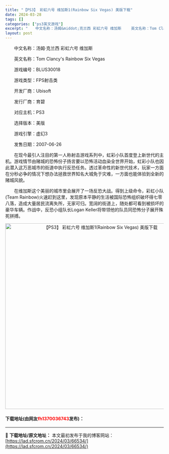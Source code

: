 ```yaml
---
title: "【PS3】 彩虹六号 维加斯1(Rainbow Six Vegas) 美版下载"
date: 2024-03-28
tags: []
categories: ["ps3英文游戏"]
excerpt: "　　中文名称：汤姆&middot;克兰西 彩虹六号 维加斯 　　英文名称：Tom Clancy&#039;s Rainbow Six Vegas 　　游戏编号：BLUS30018 　　游戏类型：FPS射击类 　　开发厂商：Ubisoft 　　发行厂商：育碧 　　对应主机：PS3 　　选择版本：美版 　&hellip;"
layout: post
---
```


 <p>　　中文名称：汤姆&middot;克兰西 彩虹六号 维加斯</p> <p>　　英文名称：Tom Clancy&#39;s Rainbow Six Vegas</p> <p>　　游戏编号：BLUS30018</p> <p>　　游戏类型：FPS射击类</p> <p>　　开发厂商：Ubisoft</p> <p>　　发行厂商：育碧</p> <p>　　对应主机：PS3</p> <p>　　选择版本：美版</p> <p>　　游戏引擎：虚幻3</p> <p>　　发售日期：2007-06-26</p> <p>　　在现今最引人注目的第一人称射击游戏系列中，虹彩小队首度登上新世代的主机。游戏情节由赌城的恐怖份子扬言要以恐怖活动血染全世界开始，虹彩小队也因此潜入这万恶城市的街道中执行反恐任务。透过革命性的新世代技术，玩家一方面在分秒必争的情况下想办法拯救世界知名大城免于灾难，一方面也能体验到全新的赌城风貌。</p> <p>　　在维加斯这个美丽的城市里会展开了一场反恐大战。得到上级命令，彩虹小队(Team Rainbow)火速赶到这里，发现原本平静的生活被国际恐怖组织破坏得七零八落，造成大量居民流离失所，无家可归。宽阔的街道上，随处都可看到被损坏的豪华车辆。作战中，反恐小组队长Logan Keller将带领他的队员同恐怖分子展开殊死拼搏。</p> <p align="center"><img align="" border="0" src="https://lad.sfcrom.cn/wp-content/uploads/2024/03/20240328_66051bda47386.webp" width="591" alt="【PS3】 彩虹六号 维加斯1(Rainbow Six Vegas) 美版下载" /></p> <p><h4>下载地址(由网友<font color="red">fh1370036743</font>发布)：</h4></p> 

---
📖 **下载地址/原文地址：** 本文最初发布于我的博客网站：[https://lad.sfcrom.cn/2024/03/66534/](https://lad.sfcrom.cn/2024/03/66534/)
